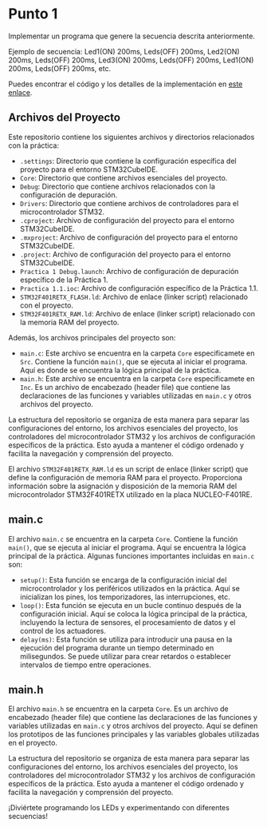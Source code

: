 # Punto 1

Implementar un programa que genere la secuencia descrita anteriormente.

Ejemplo de secuencia: Led1(ON) 200ms, Leds(OFF) 200ms, Led2(ON) 200ms, Leds(OFF) 200ms, Led3(ON) 200ms, Leds(OFF) 200ms, Led1(ON) 200ms, Leds(OFF) 200ms, etc.

Puedes encontrar el código y los detalles de la implementación en [este enlace](https://github.com/Kzamudioq/PdM_workspace/tree/main/Practica%201/Practica%201.1).

## Archivos del Proyecto

Este repositorio contiene los siguientes archivos y directorios relacionados con la práctica:

- `.settings`: Directorio que contiene la configuración específica del proyecto para el entorno STM32CubeIDE.
- `Core`: Directorio que contiene archivos esenciales del proyecto.
- `Debug`: Directorio que contiene archivos relacionados con la configuración de depuración.
- `Drivers`: Directorio que contiene archivos de controladores para el microcontrolador STM32.
- `.cproject`: Archivo de configuración del proyecto para el entorno STM32CubeIDE.
- `.mxproject`: Archivo de configuración del proyecto para el entorno STM32CubeIDE.
- `.project`: Archivo de configuración del proyecto para el entorno STM32CubeIDE.
- `Practica 1 Debug.launch`: Archivo de configuración de depuración específico de la Práctica 1.
- `Practica 1.1.ioc`: Archivo de configuración específico de la Práctica 1.1.
- `STM32F401RETX_FLASH.ld`: Archivo de enlace (linker script) relacionado con el proyecto.
- `STM32F401RETX_RAM.ld`: Archivo de enlace (linker script) relacionado con la memoria RAM del proyecto.

Además, los archivos principales del proyecto son:

- `main.c`: Este archivo se encuentra en la carpeta `Core` especificamete en `Src`. Contiene la función `main()`, que se ejecuta al iniciar el programa. Aquí es donde se encuentra la lógica principal de la práctica.
- `main.h`: Este archivo se encuentra en la carpeta `Core` especificamete en `Inc`. Es un archivo de encabezado (header file) que contiene las declaraciones de las funciones y variables utilizadas en `main.c` y otros archivos del proyecto.

La estructura del repositorio se organiza de esta manera para separar las configuraciones del entorno, los archivos esenciales del proyecto, los controladores del microcontrolador STM32 y los archivos de configuración específicos de la práctica. Esto ayuda a mantener el código ordenado y facilita la navegación y comprensión del proyecto.

El archivo `STM32F401RETX_RAM.ld` es un script de enlace (linker script) que define la configuración de memoria RAM para el proyecto. Proporciona información sobre la asignación y disposición de la memoria RAM del microcontrolador STM32F401RETX utilizado en la placa NUCLEO-F401RE.

## main.c

El archivo `main.c` se encuentra en la carpeta `Core`. Contiene la función `main()`, que se ejecuta al iniciar el programa. Aquí se encuentra la lógica principal de la práctica. Algunas funciones importantes incluidas en `main.c` son:

- `setup()`: Esta función se encarga de la configuración inicial del microcontrolador y los periféricos utilizados en la práctica. Aquí se inicializan los pines, los temporizadores, las interrupciones, etc.
- `loop()`: Esta función se ejecuta en un bucle continuo después de la configuración inicial. Aquí se coloca la lógica principal de la práctica, incluyendo la lectura de sensores, el procesamiento de datos y el control de los actuadores.
- `delay(ms)`: Esta función se utiliza para introducir una pausa en la ejecución del programa durante un tiempo determinado en milisegundos. Se puede utilizar para crear retardos o establecer intervalos de tiempo entre operaciones.

## main.h

El archivo `main.h` se encuentra en la carpeta `Core`. Es un archivo de encabezado (header file) que contiene las declaraciones de las funciones y variables utilizadas en `main.c` y otros archivos del proyecto. Aquí se definen los prototipos de las funciones principales y las variables globales utilizadas en el proyecto.

La estructura del repositorio se organiza de esta manera para separar las configuraciones del entorno, los archivos esenciales del proyecto, los controladores del microcontrolador STM32 y los archivos de configuración específicos de la práctica. Esto ayuda a mantener el código ordenado y facilita la navegación y comprensión del proyecto.

¡Diviértete programando los LEDs y experimentando con diferentes secuencias!

